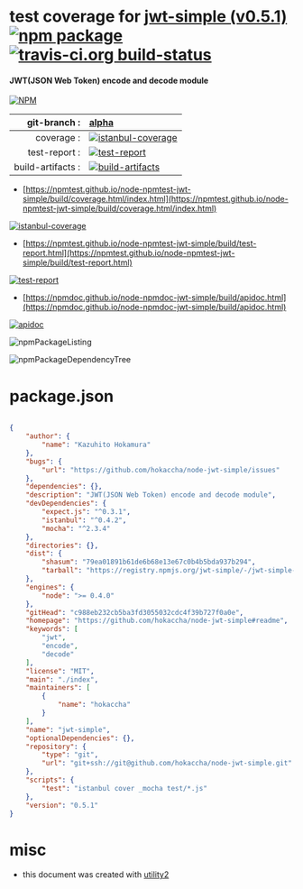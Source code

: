 # test coverage for  [jwt-simple (v0.5.1)](https://github.com/hokaccha/node-jwt-simple#readme)  [![npm package](https://img.shields.io/npm/v/npmtest-jwt-simple.svg?style=flat-square)](https://www.npmjs.org/package/npmtest-jwt-simple) [![travis-ci.org build-status](https://api.travis-ci.org/npmtest/node-npmtest-jwt-simple.svg)](https://travis-ci.org/npmtest/node-npmtest-jwt-simple)
#### JWT(JSON Web Token) encode and decode module

[![NPM](https://nodei.co/npm/jwt-simple.png?downloads=true&downloadRank=true&stars=true)](https://www.npmjs.com/package/jwt-simple)

| git-branch : | [alpha](https://github.com/npmtest/node-npmtest-jwt-simple/tree/alpha)|
|--:|:--|
| coverage : | [![istanbul-coverage](https://npmtest.github.io/node-npmtest-jwt-simple/build/coverage.badge.svg)](https://npmtest.github.io/node-npmtest-jwt-simple/build/coverage.html/index.html)|
| test-report : | [![test-report](https://npmtest.github.io/node-npmtest-jwt-simple/build/test-report.badge.svg)](https://npmtest.github.io/node-npmtest-jwt-simple/build/test-report.html)|
| build-artifacts : | [![build-artifacts](https://npmtest.github.io/node-npmtest-jwt-simple/glyphicons_144_folder_open.png)](https://github.com/npmtest/node-npmtest-jwt-simple/tree/gh-pages/build)|

- [https://npmtest.github.io/node-npmtest-jwt-simple/build/coverage.html/index.html](https://npmtest.github.io/node-npmtest-jwt-simple/build/coverage.html/index.html)

[![istanbul-coverage](https://npmtest.github.io/node-npmtest-jwt-simple/build/screenCapture.buildCi.browser.%252Ftmp%252Fbuild%252Fcoverage.lib.html.png)](https://npmtest.github.io/node-npmtest-jwt-simple/build/coverage.html/index.html)

- [https://npmtest.github.io/node-npmtest-jwt-simple/build/test-report.html](https://npmtest.github.io/node-npmtest-jwt-simple/build/test-report.html)

[![test-report](https://npmtest.github.io/node-npmtest-jwt-simple/build/screenCapture.buildCi.browser.%252Ftmp%252Fbuild%252Ftest-report.html.png)](https://npmtest.github.io/node-npmtest-jwt-simple/build/test-report.html)

- [https://npmdoc.github.io/node-npmdoc-jwt-simple/build/apidoc.html](https://npmdoc.github.io/node-npmdoc-jwt-simple/build/apidoc.html)

[![apidoc](https://npmdoc.github.io/node-npmdoc-jwt-simple/build/screenCapture.buildCi.browser.%252Ftmp%252Fbuild%252Fapidoc.html.png)](https://npmdoc.github.io/node-npmdoc-jwt-simple/build/apidoc.html)

![npmPackageListing](https://npmtest.github.io/node-npmtest-jwt-simple/build/screenCapture.npmPackageListing.svg)

![npmPackageDependencyTree](https://npmtest.github.io/node-npmtest-jwt-simple/build/screenCapture.npmPackageDependencyTree.svg)



# package.json

```json

{
    "author": {
        "name": "Kazuhito Hokamura"
    },
    "bugs": {
        "url": "https://github.com/hokaccha/node-jwt-simple/issues"
    },
    "dependencies": {},
    "description": "JWT(JSON Web Token) encode and decode module",
    "devDependencies": {
        "expect.js": "^0.3.1",
        "istanbul": "^0.4.2",
        "mocha": "^2.3.4"
    },
    "directories": {},
    "dist": {
        "shasum": "79ea01891b61de6b68e13e67c0b4b5bda937b294",
        "tarball": "https://registry.npmjs.org/jwt-simple/-/jwt-simple-0.5.1.tgz"
    },
    "engines": {
        "node": ">= 0.4.0"
    },
    "gitHead": "c988eb232cb5ba3fd3055032cdc4f39b727f0a0e",
    "homepage": "https://github.com/hokaccha/node-jwt-simple#readme",
    "keywords": [
        "jwt",
        "encode",
        "decode"
    ],
    "license": "MIT",
    "main": "./index",
    "maintainers": [
        {
            "name": "hokaccha"
        }
    ],
    "name": "jwt-simple",
    "optionalDependencies": {},
    "repository": {
        "type": "git",
        "url": "git+ssh://git@github.com/hokaccha/node-jwt-simple.git"
    },
    "scripts": {
        "test": "istanbul cover _mocha test/*.js"
    },
    "version": "0.5.1"
}
```



# misc
- this document was created with [utility2](https://github.com/kaizhu256/node-utility2)

